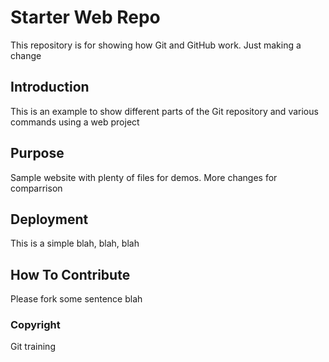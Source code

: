 # Starter Web Repo

This repository is for showing how Git and GitHub work. Just making a change

## Introduction

This is an example to show different parts of the Git repository and various commands using a web project

## Purpose

Sample website with plenty of files for demos. More changes for comparrison

## Deployment

This is a simple blah, blah, blah

## How To Contribute

Please fork some sentence blah

### Copyright

Git training